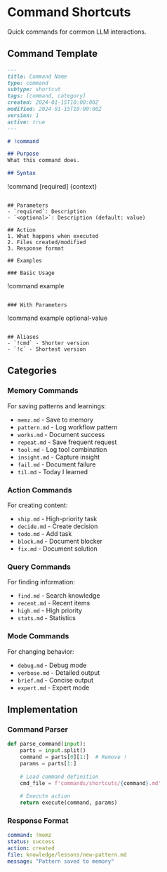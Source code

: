 # Command Shortcuts

Quick commands for common LLM interactions.

## Command Template

```markdown
---
title: Command Name
type: command
subtype: shortcut
tags: [command, category]
created: 2024-01-15T10:00:00Z
modified: 2024-01-15T10:00:00Z
version: 1
active: true
---

# !command

## Purpose
What this command does.

## Syntax
```
!command [required] <optional> {context}
```

## Parameters
- `required`: Description
- `<optional>`: Description (default: value)

## Action
1. What happens when executed
2. Files created/modified
3. Response format

## Examples

### Basic Usage
```
!command example
```

### With Parameters
```
!command example optional-value
```

## Aliases
- `!cmd` - Shorter version
- `!c` - Shortest version
```

## Categories

### Memory Commands
For saving patterns and learnings:
- `memz.md` - Save to memory
- `pattern.md` - Log workflow pattern
- `works.md` - Document success
- `repeat.md` - Save frequent request
- `tool.md` - Log tool combination
- `insight.md` - Capture insight
- `fail.md` - Document failure
- `til.md` - Today I learned

### Action Commands
For creating content:
- `ship.md` - High-priority task
- `decide.md` - Create decision
- `todo.md` - Add task
- `block.md` - Document blocker
- `fix.md` - Document solution

### Query Commands
For finding information:
- `find.md` - Search knowledge
- `recent.md` - Recent items
- `high.md` - High priority
- `stats.md` - Statistics

### Mode Commands
For changing behavior:
- `debug.md` - Debug mode
- `verbose.md` - Detailed output
- `brief.md` - Concise output
- `expert.md` - Expert mode

## Implementation

### Command Parser
```python
def parse_command(input):
    parts = input.split()
    command = parts[0][1:]  # Remove !
    params = parts[1:]
    
    # Load command definition
    cmd_file = f'commands/shortcuts/{command}.md'
    
    # Execute action
    return execute(command, params)
```

### Response Format
```yaml
command: !memz
status: success
action: created
file: knowledge/lessons/new-pattern.md
message: "Pattern saved to memory"
```